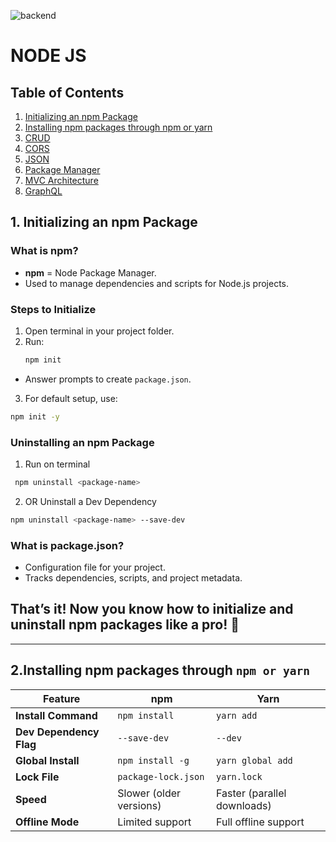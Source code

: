 ![backend](https://github.com/user-attachments/assets/8408d47c-a3c4-4c4b-84c0-bc0b510c5dab)

# NODE JS

## Table of Contents
1. [Initializing an npm Package](#1-initializing-an-npm-package)
2. [Installing npm packages through
npm or yarn](#2)
3. [CRUD](#crud)
4. [CORS](#cors)
5. [JSON](#json)
6. [Package Manager](#package-manager)
7. [MVC Architecture](#mvc-architecture)
8. [GraphQL](#graphql)

## 1. Initializing an npm Package

### What is npm?
- **npm** = Node Package Manager.
- Used to manage dependencies and scripts for Node.js projects.

### Steps to Initialize
1. Open terminal in your project folder.
2. Run:
   ```bash
   npm init
   ```
- Answer prompts to create ```package.json```.

3. For default setup, use:
  ```bash
  npm init -y
  ```
### Uninstalling an npm Package
1. Run on terminal
  ```bash 
   npm uninstall <package-name>
  ```
2. OR Uninstall a Dev Dependency
  ```bash
  npm uninstall <package-name> --save-dev
  ```

### What is package.json?
- Configuration file for your project.
- Tracks dependencies, scripts, and project metadata.

## That’s it! Now you know how to initialize and uninstall npm packages like a pro! 🚀

--- 

## 2.Installing npm packages through ```npm or yarn```

| Feature                  | npm                          | Yarn                        |
|--------------------------|------------------------------|-----------------------------|
| **Install Command**       | `npm install`                | `yarn add`                  |
| **Dev Dependency Flag**   | `--save-dev`                 | `--dev`                     |
| **Global Install**        | `npm install -g`             | `yarn global add`           |
| **Lock File**             | `package-lock.json`          | `yarn.lock`                 |
| **Speed**                 | Slower (older versions)      | Faster (parallel downloads) |
| **Offline Mode**          | Limited support              | Full offline support        |
